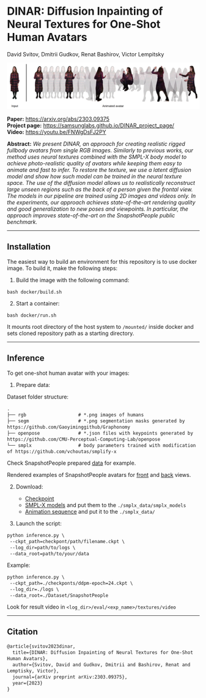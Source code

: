 
# DINAR: Diffusion Inpainting of Neural Textures for One-Shot Human Avatars



David Svitov, Dmitrii Gudkov, Renat Bashirov, Victor Lempitsky

![An avatar example](images/avatar.png)

**Paper:** https://arxiv.org/abs/2303.09375 <br>
**Project page:** https://samsunglabs.github.io/DINAR_project_page/ <br>
**Video:** https://youtu.be/FNWgDsFJ2PY <br>

**Abstract:**  *We present DINAR, an approach for creating realistic rigged fullbody avatars from single RGB images. Similarly to previous works, our method uses neural textures combined with the SMPL-X body model to achieve photo-realistic quality of avatars while keeping them easy to animate and fast to infer. To restore the texture, we use a latent diffusion model and show how such model can be trained in the neural texture space. The use of the diffusion model allows us to realistically reconstruct large unseen regions such as the back of a person given the frontal view. The models in our pipeline are trained using 2D images and videos only. In the experiments, our approach achieves state-of-the-art rendering quality and good generalization to new poses and viewpoints. In particular, the approach improves state-of-the-art on the SnapshotPeople public benchmark.* 

---
## Installation

The easiest way to build an environment for this repository is to use docker image. To build it, make the following steps:
1. Build the image with the following command:
```
bash docker/build.sh
```
2. Start a container:
```
bash docker/run.sh
```
It mounts root directory of the host system to `/mounted/` inside docker and sets cloned repository path as a starting directory.


---
## Inference

To get one-shot human avatar with your images:
1. Prepare data:

Dataset folder structure:

    .
    ├── rgb                   # *.png images of humans
    ├── segm                  # *.png segmentation masks generated by https://github.com/Gaoyiminggithub/Graphonomy
    ├── openpose              # *.json files with keypoints generated by https://github.com/CMU-Perceptual-Computing-Lab/openpose
    └── smplx                 # body parameters trained with modification of https://github.com/vchoutas/smplify-x

Check SnapshotPeople prepared [data](https://drive.google.com/file/d/1JTlSvW4jjLApIeDL18AAnW3RQ4pMaP49/view?usp=sharing) for example.

Rendered examples of SnapshotPeople avatars for [front](https://drive.google.com/file/d/1kaS_4w-3vXWBDnR8L6uCnlIe1LcbQzq2/view?usp=sharing) and [back](https://drive.google.com/file/d/1HK4PDPsROlQ4U4IRfihI3x5TKi82_X_j/view?usp=sharing) views.

2. Download: 
   * [Checkpoint](https://drive.google.com/file/d/1btN1With9w1S4cd_zaO8eN_jI3-87Wyh/view?usp=sharing) 
   * [SMPL-X models](https://smpl-x.is.tue.mpg.de/download.php) and put them to the ```./smplx_data/smplx_models```
   * [Animation sequence](https://drive.google.com/file/d/12VhGqdl4egrPWWWzXW9k7cwgJKxgv9t2/view?usp=sharing) and put it to the ```./smplx_data/```

3. Launch the script:
```
python inference.py \
 --ckpt_path=checkpont/path/filename.ckpt \
 --log_dir=path/to/logs \
 --data_root=path/to/your/data 
```
Example:
```
python inference.py \
 --ckpt_path=./checkponts/ddpm-epoch=24.ckpt \
 --log_dir=./logs \
 --data_root=./Dataset/SnapshotPeople 
```

Look for result video in ```<log_dir>/eval/<exp_name>/textures/video```

---
## Citation
```
@article{svitov2023dinar,
  title={DINAR: Diffusion Inpainting of Neural Textures for One-Shot Human Avatars},
  author={Svitov, David and Gudkov, Dmitrii and Bashirov, Renat and Lemptisky, Victor},
  journal={arXiv preprint arXiv:2303.09375},
  year={2023}
}
```